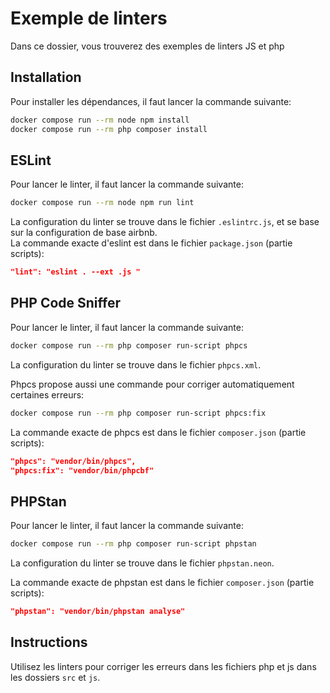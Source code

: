 # Exemple de linters
Dans ce dossier, vous trouverez des exemples de linters JS et php

## Installation
Pour installer les dépendances, il faut lancer la commande suivante:
```bash
docker compose run --rm node npm install
docker compose run --rm php composer install
```

## ESLint
Pour lancer le linter, il faut lancer la commande suivante:
```bash
docker compose run --rm node npm run lint
```
La configuration du linter se trouve dans le fichier `.eslintrc.js`, et se base sur la configuration de base airbnb.  
La commande exacte d'eslint est dans le fichier `package.json` (partie scripts):
```json
"lint": "eslint . --ext .js "
```

## PHP Code Sniffer
Pour lancer le linter, il faut lancer la commande suivante:
```bash
docker compose run --rm php composer run-script phpcs
```

La configuration du linter se trouve dans le fichier `phpcs.xml`.  

Phpcs propose aussi une commande pour corriger automatiquement certaines erreurs:  
```bash
docker compose run --rm php composer run-script phpcs:fix
```

La commande exacte de phpcs est dans le fichier `composer.json` (partie scripts):
```json
"phpcs": "vendor/bin/phpcs",
"phpcs:fix": "vendor/bin/phpcbf"
```


## PHPStan
Pour lancer le linter, il faut lancer la commande suivante:
```bash
docker compose run --rm php composer run-script phpstan
```

La configuration du linter se trouve dans le fichier `phpstan.neon`.

La commande exacte de phpstan est dans le fichier `composer.json` (partie scripts):
```json
"phpstan": "vendor/bin/phpstan analyse"
```

## Instructions
Utilisez les linters pour corriger les erreurs dans les fichiers php et js dans les dossiers `src` et `js`.
